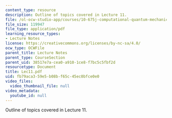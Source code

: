 ```yaml
---
content_type: resource
description: Outline of topics covered in Lecture 11.
file: /ol-ocw-studio-app/courses/10-675j-computational-quantum-mechanics-of-molecular-and-extended-systems-fall-2004/fb79aca359e5b08bf65c45ec0bfce0e0_Lec11.pdf
file_size: 119947
file_type: application/pdf
learning_resource_types:
- Lecture Notes
license: https://creativecommons.org/licenses/by-nc-sa/4.0/
ocw_type: OCWFile
parent_title: Lecture Notes
parent_type: CourseSection
parent_uid: 38517e7a-cea0-a910-1ce8-f7bc5c5fbf2d
resourcetype: Document
title: Lec11.pdf
uid: fb79aca3-59e5-b08b-f65c-45ec0bfce0e0
video_files:
  video_thumbnail_file: null
video_metadata:
  youtube_id: null
---
```

Outline of topics covered in Lecture 11.